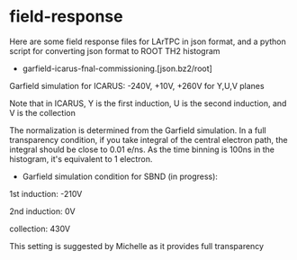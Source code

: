 # field-response
Here are some field response files for LArTPC in json format, and a python script for converting json format to ROOT TH2 histogram

* garfield-icarus-fnal-commissioning.[json.bz2/root]

Garfield simulation for ICARUS: -240V, +10V, +260V for Y,U,V planes

Note that in ICARUS, Y is the first induction, U is the second induction, and V is the collection

The normalization is determined from the Garfield simulation. In a full transparency condition,
if you take integral of the central electron path, the integral should be close to 0.01 e/ns.
As the time binning is 100ns in the histogram, it's equivalent to 1 electron.

* Garfield simulation condition for SBND (in progress):

1st induction: -210V

2nd induction: 0V

collection:    430V 

This setting is suggested by Michelle as it provides full transparency

